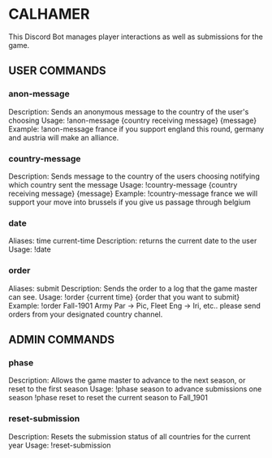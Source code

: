 # CALHAMER
This Discord Bot manages player interactions as well as submissions for the game.

## USER COMMANDS

### anon-message

Description: Sends an anonymous message to the country of the user's choosing
Usage: !anon-message {country receiving message} {message}
Example: !anon-message france if you support england this round, germany and austria will make an alliance.


### country-message

Description: Sends message to the country of the users choosing notifying which country sent the message
Usage: !country-message {country receiving message} {message}
Example: !country-message france we will support your move into brussels if you give us passage through belgium


### date

Aliases: time current-time
Description: returns the current date to the user
Usage: !date


### order

Aliases: submit
Description: Sends the order to a log that the game master can see.
Usage: !order {current time} {order that you want to submit}
Example: !order Fall-1901 Army Par -> Pic, Fleet Eng -> Iri, etc..
please send orders from your designated country channel.

## ADMIN COMMANDS

### phase

Description: Allows the game master to advance to the next season, or reset to the first season
Usage: !phase  season to advance submissions one season
       !phase reset to reset the current season to Fall_1901


### reset-submission

Description: Resets the submission status of all countries for the current year
Usage: !reset-submission

